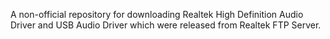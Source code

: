 A non-official repository for downloading Realtek High Definition Audio Driver and USB Audio Driver which were released from Realtek FTP Server.

